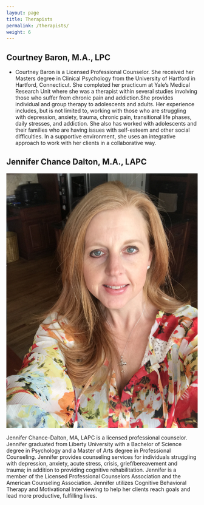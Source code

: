 ```yaml
---
layout: page
title: Therapists
permalink: /therapists/
weight: 6
---
```

## Courtney Baron, M.A., LPC
* Courtney Baron is a Licensed Professional Counselor.  She received her Masters degree in Clinical Psychology from the University of Hartford in Hartford, Connecticut. She completed her practicum at Yale’s Medical Research Unit where she was a therapist within several studies involving those who suffer from chronic pain and addiction.She provides individual and group therapy to adolescents and adults. Her experience includes, but is not limited to, working with those who are struggling with depression, anxiety, trauma, chronic pain, transitional life phases, daily stresses, and addiction. She also has worked with adolescents and their families who are having issues with self-esteem and other social difficulties. In a supportive environment, she uses an integrative approach to work with her clients in a collaborative way. 

## Jennifer Chance Dalton, M.A., LAPC
<div class="about-jennifer-dalton">
  <img src="images/JenniferDalton.JPG">
  <p>
    Jennifer Chance-Dalton, MA, LAPC is a licensed professional counselor. Jennifer graduated
    from Liberty University with a Bachelor of Science degree in Psychology and a Master of Arts
    degree in Professional Counseling. Jennifer provides counseling services for individuals
    struggling with depression, anxiety, acute stress, crisis, grief/bereavement and trauma; in
    addition to providing cognitive rehabilitation. Jennifer is a member of the Licensed Professional
    Counselors Association and the American Counseling Association. Jennifer utilizes Cognitive
    Behavioral Therapy and Motivational Interviewing to help her clients reach goals and lead more
    productive, fulfilling lives.
 </p>
  <div class="clear"></div>
</div>

